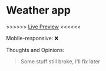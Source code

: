 <h1>Weather app</h1>

\>>\>>\>>   <a href="https://atlexeide.github.io/weather-app/dist/index.html">Live Preview</a>   <<<<<<

Mobile-responsive: ❌

Thoughts and Opinions:
>Some stuff still broke, I'll fix later
